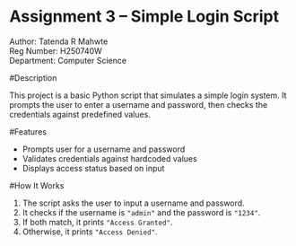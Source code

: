 # Assignment 3 – Simple Login Script

Author: Tatenda R Mahwte  
Reg Number: H250740W  
Department: Computer Science  

#Description

This project is a basic Python script that simulates a simple login system. It prompts the user to enter a username and password, then checks the credentials against predefined values.

#Features

- Prompts user for a username and password
- Validates credentials against hardcoded values
- Displays access status based on input

#How It Works

1. The script asks the user to input a username and password.
2. It checks if the username is `"admin"` and the password is `"1234"`.
3. If both match, it prints `"Access Granted"`.
4. Otherwise, it prints `"Access Denied"`.
